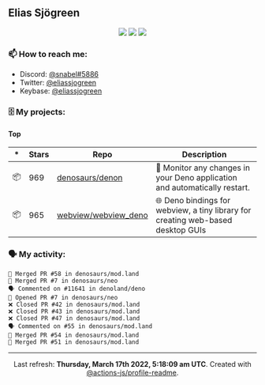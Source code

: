 ## Elias Sjögreen

<p align="center">
  <img src="https://img.shields.io/badge/🎂-dec. 2003-success" />
  <img src="https://img.shields.io/badge/🌎-Stockholm-informational" />
  <img src="https://img.shields.io/badge/👦-He/Him-informational" />
</p>

### 📫 How to reach me:

- Discord: [@snabel#5886](https://discord.com/users/267978757799673866)
- Twitter: [@eliassjogreen](https://twitter.com/eliassjogreen)
- Keybase: [@eliassjogreen](https://keybase.io/eliassjogreen)

### 🗄 My projects:

#### Top
|*|Stars|Repo|Description|
|---|---|---|---|
| 📦 | 969 | [denosaurs/denon](https://github.com/denosaurs/denon) | 👀 Monitor any changes in your Deno application and automatically restart. |
| 📦 | 965 | [webview/webview_deno](https://github.com/webview/webview_deno) | 🌐 Deno bindings for webview, a tiny library for creating web-based desktop GUIs |

### 🗣 My activity:

```
🎉 Merged PR #58 in denosaurs/mod.land
🎉 Merged PR #7 in denosaurs/neo
🗣 Commented on #11641 in denoland/deno
💪 Opened PR #7 in denosaurs/neo
❌ Closed PR #42 in denosaurs/mod.land
❌ Closed PR #43 in denosaurs/mod.land
❌ Closed PR #47 in denosaurs/mod.land
🗣 Commented on #55 in denosaurs/mod.land
🎉 Merged PR #54 in denosaurs/mod.land
🎉 Merged PR #51 in denosaurs/mod.land
```

------------
<p align="center">Last refresh: <b>Thursday, March 17th 2022, 5:18:09 am UTC</b>. Created with <a href=https://github.com/marketplace/actions/profile-readme>@actions-js/profile-readme</a>.</p>
